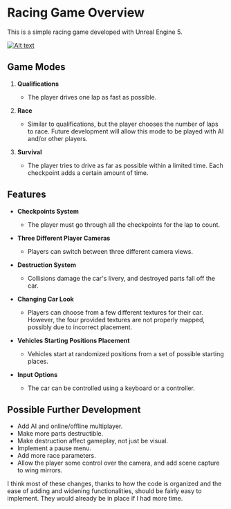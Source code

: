 # Racing Game Overview

This is a simple racing game developed with Unreal Engine 5.

[![Alt text](https://img.youtube.com/vi/NMupr8zrmLA/0.jpg)](https://youtu.be/NMupr8zrmLA)

## Game Modes

1. **Qualifications**
   - The player drives one lap as fast as possible.

2. **Race**
   - Similar to qualifications, but the player chooses the number of laps to race. Future development will allow this mode to be played with AI and/or other players.

3. **Survival**
   - The player tries to drive as far as possible within a limited time. Each checkpoint adds a certain amount of time.

## Features

- **Checkpoints System**
  - The player must go through all the checkpoints for the lap to count.

- **Three Different Player Cameras**
  - Players can switch between three different camera views.

- **Destruction System**
  - Collisions damage the car's livery, and destroyed parts fall off the car.

- **Changing Car Look**
  - Players can choose from a few different textures for their car. However, the four provided textures are not properly mapped, possibly due to incorrect placement.

- **Vehicles Starting Positions Placement**
  - Vehicles start at randomized positions from a set of possible starting places.

- **Input Options**
  - The car can be controlled using a keyboard or a controller.

## Possible Further Development

- Add AI and online/offline multiplayer.
- Make more parts destructible.
- Make destruction affect gameplay, not just be visual.
- Implement a pause menu.
- Add more race parameters.
- Allow the player some control over the camera, and add scene capture to wing mirrors.

I think most of these changes, thanks to how the code is organized and the ease of adding and widening functionalities, should be fairly easy to implement. They would already be in place if I had more time.
